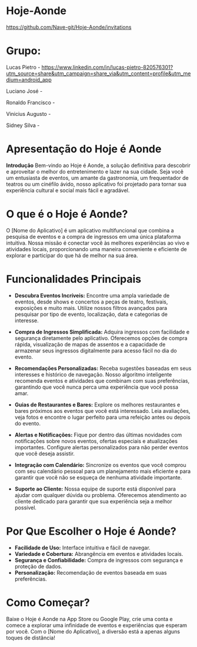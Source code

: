 # Hoje-Aonde
https://github.com/Nave-git/Hoje-Aonde/invitations

# Grupo:

Lucas Pietro - https://www.linkedin.com/in/lucas-pietro-820576301?utm_source=share&utm_campaign=share_via&utm_content=profile&utm_medium=android_app

Luciano José - 

Ronaldo Francisco - 

Vinicius Augusto - 

Sidney Silva -

# Apresentação do Hoje é Aonde

**Introdução**
Bem-vindo ao Hoje é Aonde, a solução definitiva para descobrir e aproveitar o melhor do entretenimento e lazer na sua cidade. Seja você um entusiasta de eventos, um amante da gastronomia, um frequentador de teatros ou um cinéfilo ávido, nosso aplicativo foi projetado para tornar sua experiência cultural e social mais fácil e agradável.

# O que é o Hoje é Aonde?
O [Nome do Aplicativo] é um aplicativo multifuncional que combina a pesquisa de eventos e a compra de ingressos em uma única plataforma intuitiva. Nossa missão é conectar você às melhores experiências ao vivo e atividades locais, proporcionando uma maneira conveniente e eficiente de explorar e participar do que há de melhor na sua área.

# Funcionalidades Principais

- **Descubra Eventos Incríveis:**
  Encontre uma ampla variedade de eventos, desde shows e concertos a peças de teatro, festivais, exposições e muito mais. Utilize nossos filtros avançados para pesquisar por tipo de evento, localização, data e categorias de interesse.

- **Compra de Ingressos Simplificada:**
  Adquira ingressos com facilidade e segurança diretamente pelo aplicativo. Oferecemos opções de compra rápida, visualização de mapas de assentos e a capacidade de armazenar seus ingressos digitalmente para acesso fácil no dia do evento.

- **Recomendações Personalizadas:**
  Receba sugestões baseadas em seus interesses e histórico de navegação. Nosso algoritmo inteligente recomenda eventos e atividades que combinam com suas preferências, garantindo que você nunca perca uma experiência que você possa amar.

- **Guias de Restaurantes e Bares:**
  Explore os melhores restaurantes e bares próximos aos eventos que você está interessado. Leia avaliações, veja fotos e encontre o lugar perfeito para uma refeição antes ou depois do evento.

- **Alertas e Notificações:**
  Fique por dentro das últimas novidades com notificações sobre novos eventos, ofertas especiais e atualizações importantes. Configure alertas personalizados para não perder eventos que você deseja assistir.

- **Integração com Calendário:**
  Sincronize os eventos que você comprou com seu calendário pessoal para um planejamento mais eficiente e para garantir que você não se esqueça de nenhuma atividade importante.

- **Suporte ao Cliente:**
  Nossa equipe de suporte está disponível para ajudar com qualquer dúvida ou problema. Oferecemos atendimento ao cliente dedicado para garantir que sua experiência seja a melhor possível.

# Por Que Escolher o Hoje é Aonde?
- **Facilidade de Uso:** Interface intuitiva e fácil de navegar.
- **Variedade e Cobertura:** Abrangência em eventos e atividades locais.
- **Segurança e Confiabilidade:** Compra de ingressos com segurança e proteção de dados.
- **Personalização:** Recomendação de eventos baseada em suas preferências.

# Como Começar?
Baixe o Hoje é Aonde na App Store ou Google Play, crie uma conta e comece a explorar uma infinidade de eventos e experiências que esperam por você. Com o [Nome do Aplicativo], a diversão está a apenas alguns toques de distância!

